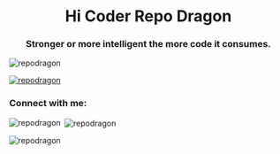 <h1 align="center">Hi Coder Repo Dragon</h1>
<h3 align="center">Stronger or more intelligent the more code it consumes.</h3>

<p align="left"> <img src="https://komarev.com/ghpvc/?username=repodragon&label=Profile%20views&color=0e75b6&style=flat" alt="repodragon" /> </p>

<p align="left"> <a href="https://github.com/ryo-ma/github-profile-trophy"><img src="https://github-profile-trophy.vercel.app/?username=repodragon" alt="repodragon" /></a> </p>

<h3 align="left">Connect with me:</h3>
<p align="left">
</p>

<p><img align="left" src="https://github-readme-stats.vercel.app/api/top-langs?username=repodragon&show_icons=true&locale=en&layout=compact" alt="repodragon" /></p>

<p>&nbsp;<img align="center" src="https://github-readme-stats.vercel.app/api?username=repodragon&show_icons=true&locale=en" alt="repodragon" /></p>

<p><img align="center" src="https://github-readme-streak-stats.herokuapp.com/?user=repodragon&" alt="repodragon" /></p>
